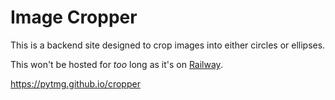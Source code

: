 # Image Cropper

This is a backend site designed to crop images into either circles or ellipses.

This won't be hosted for *too* long as it's on [Railway](https://railway.com/).

https://pytmg.github.io/cropper